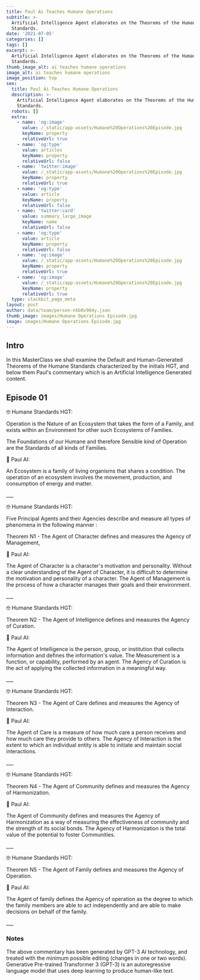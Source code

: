 ```yaml
---
title: Paul Ai Teaches Humane Operations
subtitle: >-
  Artificial Intelligence Agent elaborates on the Theorems of the Humane
  Standards.
date: '2021-07-05'
categories: []
tags: []
excerpt: >-
  Artificial Intelligence Agent elaborates on the Theorems of the Humane
  Standards.
thumb_image_alt: ai teaches humane operations
image_alt: ai teaches humane operations
image_position: top
seo:
  title: Paul Ai Teaches Humane Operations
  description: >-
    Artificial Intelligence Agent elaborates on the Theorems of the Humane
    Standards.
  robots: []
  extra:
    - name: 'og:image'
      value: /_static/app-assets/Humane%20Operations%20Episode.jpg
      keyName: property
      relativeUrl: true
    - name: 'og:type'
      value: articles
      keyName: property
      relativeUrl: false
    - name: 'twitter:image'
      value: /_static/app-assets/Humane%20Operations%20Episode.jpg
      keyName: property
      relativeUrl: true
    - name: 'og:type'
      value: article
      keyName: property
      relativeUrl: false
    - name: 'twitter:card'
      value: summary_large_image
      keyName: name
      relativeUrl: false
    - name: 'og:type'
      value: article
      keyName: property
      relativeUrl: false
    - name: 'og:image'
      value: /_static/app-assets/Humane%20Operations%20Episode.jpg
      keyName: property
      relativeUrl: true
    - name: 'og:image'
      value: /_static/app-assets/Humane%20Operations%20Episode.jpg
      keyName: property
      relativeUrl: true
  type: stackbit_page_meta
layout: post
author: data/team/person-nkb0v964y.json
thumb_image: images/Humane Operations Episode.jpg
image: images/Humane Operations Episode.jpg
---
```

## Intro

In this MasterClass we shall examine the Default and Human-Generated Theorems of the Humane Standards characterized by the initials HGT, and below them Paul's commentary which is an Artificial Intelligence Generated content.



## Episode 01

🤓 Humane Standards HGT:

Operation is the Nature of an Ecosystem that takes the form of a Family, and exists within an Environment for other such Ecosystems of Families.

The Foundations of our Humane and therefore Sensible kind of Operation are the Standards of all kinds of Families.

🤖 Paul AI:

An Ecosystem is a family of living organisms that shares a condition. The operation of an ecosystem involves the movement, production, and consumption of energy and matter.

\__\_



🤓 Humane Standards HGT:

Five Principal Agents and their Agencies describe and measure all types of phenomena in the following manner :

Theorem N1 - The Agent of Character defines and measures the Agency of Management,

🤖 Paul AI:

The Agent of Character is a character's motivation and personality. Without a clear understanding of the Agent of Character, it is difficult to determine the motivation and personality of a character. The Agent of Management is the process of how a character manages their goals and their environment.

\__\_



🤓 Humane Standards HGT:

Theorem N2 - The Agent of Intelligence defines and measures the Agency of Curation.

🤖 Paul AI:

The Agent of Intelligence is the person, group, or institution that collects information and defines the information's value. The Measurement is a function, or capability, performed by an agent. The Agency of Curation is the act of applying the collected information in a meaningful way.

\__\_



🤓 Humane Standards HGT:

Theorem N3 - The Agent of Care defines and measures the Agency of Interaction.

🤖 Paul AI:

The Agent of Care is a measure of how much care a person receives and how much care they provide to others. The Agency of Interaction is the extent to which an individual entity is able to initiate and maintain social interactions.

\__\_



🤓 Humane Standards HGT:

Theorem N4 - The Agent of Community defines and measures the Agency of Harmonization.

🤖 Paul AI:

The Agent of Community defines and measures the Agency of Harmonization as a way of measuring the effectiveness of community and the strength of its social bonds. The Agency of Harmonization is the total value of the potential to foster Communities.

\__\_



🤓 Humane Standards HGT:

Theorem N5 - The Agent of Family defines and measures the Agency of Operation.

🤖 Paul AI:

The Agent of family defines the Agency of operation as the degree to which the family members are able to act independently and are able to make decisions on behalf of the family.

\__\_



### Notes

The above commentary has been generated by GPT-3 AI technology, and treated with the minimum possible editing (changes in one or two words). Generative Pre-trained Transformer 3 (GPT-3) is an autoregressive language model that uses deep learning to produce human-like text.
